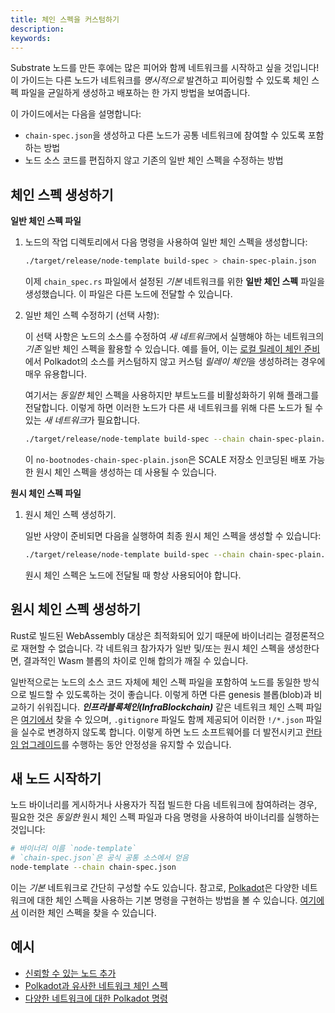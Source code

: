 ```yaml
---
title: 체인 스펙을 커스텀하기
description:
keywords:
---
```


Substrate 노드를 만든 후에는 많은 피어와 함께 네트워크를 시작하고 싶을 것입니다!
이 가이드는 다른 노드가 네트워크를 _명시적으로_ 발견하고 피어링할 수 있도록 체인 스펙 파일을 균일하게 생성하고 배포하는 한 가지 방법을 보여줍니다.

이 가이드에서는 다음을 설명합니다:

- `chain-spec.json`을 생성하고 다른 노드가 공통 네트워크에 참여할 수 있도록 포함하는 방법
- 노드 소스 코드를 편집하지 않고 기존의 일반 체인 스펙을 수정하는 방법

## 체인 스펙 생성하기

**일반 체인 스펙 파일**

1. 노드의 작업 디렉토리에서 다음 명령을 사용하여 일반 체인 스펙을 생성합니다:

   ```bash
   ./target/release/node-template build-spec > chain-spec-plain.json
   ```

   이제 `chain_spec.rs` 파일에서 설정된 _기본_ 네트워크를 위한 **일반 체인 스펙** 파일을 생성했습니다.
   이 파일은 다른 노드에 전달할 수 있습니다.

1. 일반 체인 스펙 수정하기 (선택 사항):

   이 선택 사항은 노드의 소스를 수정하여 *새 네트워크*에서 실행해야 하는 네트워크의 _기존_ 일반 체인 스펙을 활용할 수 있습니다.
   예를 들어, 이는 [로컬 릴레이 체인 준비](../../../../../tutorials/build/build-infra-relay-chain.md)에서 Polkadot의 소스를 커스텀하지 않고 커스텀 *릴레이 체인*을 생성하려는 경우에 매우 유용합니다.

   여기서는 _동일한_ 체인 스펙을 사용하지만 부트노드를 비활성화하기 위해 플래그를 전달합니다. 이렇게 하면 이러한 노드가 다른 새 네트워크를 위해 다른 노드가 될 수 있는 *새 네트워크*가 필요합니다.

   ```bash
   ./target/release/node-template build-spec --chain chain-spec-plain.json --raw --disable-default-bootnode > no-bootnodes-chain-spec-plain.json
   ```

   이 `no-bootnodes-chain-spec-plain.json`은 SCALE 저장소 인코딩된 배포 가능한 원시 체인 스펙을 생성하는 데 사용될 수 있습니다.

**원시 체인 스펙 파일**

1. 원시 체인 스펙 생성하기.

   일반 사양이 준비되면 다음을 실행하여 최종 원시 체인 스펙을 생성할 수 있습니다:

   ```bash
   ./target/release/node-template build-spec --chain chain-spec-plain.json --raw > chain-spec.json
   ```

   원시 체인 스펙은 노드에 전달될 때 항상 사용되어야 합니다.

## 원시 체인 스펙 생성하기

Rust로 빌드된 WebAssembly 대상은 최적화되어 있기 때문에 바이너리는 결정론적으로 재현할 수 없습니다.
각 네트워크 참가자가 일반 및/또는 원시 체인 스펙을 생성한다면, 결과적인 Wasm 블롭의 차이로 인해 합의가 깨질 수 있습니다.

일반적으로는 노드의 소스 코드 자체에 체인 스펙 파일을 포함하여 노드를 동일한 방식으로 빌드할 수 있도록하는 것이 좋습니다. 이렇게 하면 다른 genesis 블롭(blob)과 비교하기 쉬워집니다.
**_인프라블록체인(InfraBlockchain)_** 같은 네트워크 체인 스펙 파일은 [여기에서](https://github.com/InfraBlockchain/infrablockchain-substrate/tree/master/polkadot/node/service/chain-specs) 찾을 수 있으며, `.gitignore` 파일도 함께 제공되어 이러한 `!/*.json` 파일을 실수로 변경하지 않도록 합니다. 이렇게 하면 노드 소프트웨어를 더 발전시키고 [런타임 업그레이드](../../../tutorials/build-a-blockchain/upgrade-a-running-network.md)를 수행하는 동안 안정성을 유지할 수 있습니다.

## 새 노드 시작하기

노드 바이너리를 게시하거나 사용자가 직접 빌드한 다음 네트워크에 참여하려는 경우, 필요한 것은 _동일한_ 원시 체인 스펙 파일과 다음 명령을 사용하여 바이너리를 실행하는 것입니다:

```bash
# 바이너리 이름 `node-template`
# `chain-spec.json`은 공식 공통 소스에서 얻음
node-template --chain chain-spec.json
```

이는 _기본_ 네트워크로 간단히 구성할 수도 있습니다.
참고로, [Polkadot](https://github.com/paritytech/polkadot/commits/master/cli/src/command.rs)은 다양한 네트워크에 대한 체인 스펙을 사용하는 기본 명령을 구현하는 방법을 볼 수 있습니다. [여기에서](https://github.com/paritytech/polkadot-sdk/tree/master/polkadot/node/service/chain-specs) 이러한 체인 스펙을 찾을 수 있습니다.

## 예시

- [신뢰할 수 있는 노드 추가](../../../tutorials/build-a-blockchain/add-trusted-nodes.md)
- [Polkadot과 유사한 네트워크 체인 스펙](https://github.com/paritytech/polkadot-sdk/tree/master/polkadot/node/service/chain-specs)
- [다양한 네트워크에 대한 Polkadot 명령](https://github.com/paritytech/polkadot/commits/master/cli/src/command.rs)
